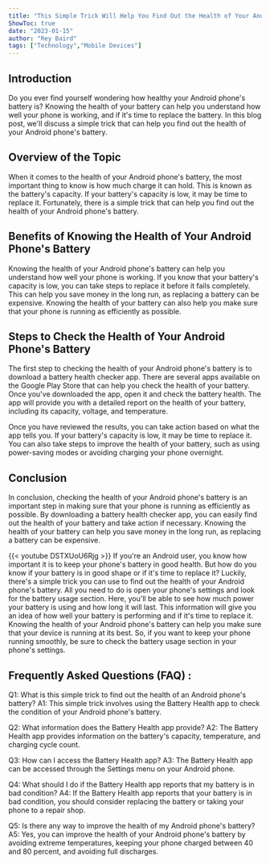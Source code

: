 ```yaml
---
title: "This Simple Trick Will Help You Find Out the Health of Your Android Phone's Battery!"
ShowToc: true 
date: "2023-01-15"
author: "Rey Baird" 
tags: ["Technology","Mobile Devices"]
---
```

## Introduction 

Do you ever find yourself wondering how healthy your Android phone's battery is? Knowing the health of your battery can help you understand how well your phone is working, and if it's time to replace the battery. In this blog post, we'll discuss a simple trick that can help you find out the health of your Android phone's battery. 

## Overview of the Topic 

When it comes to the health of your Android phone's battery, the most important thing to know is how much charge it can hold. This is known as the battery's capacity. If your battery's capacity is low, it may be time to replace it. Fortunately, there is a simple trick that can help you find out the health of your Android phone's battery. 

## Benefits of Knowing the Health of Your Android Phone's Battery

Knowing the health of your Android phone's battery can help you understand how well your phone is working. If you know that your battery's capacity is low, you can take steps to replace it before it fails completely. This can help you save money in the long run, as replacing a battery can be expensive. Knowing the health of your battery can also help you make sure that your phone is running as efficiently as possible. 

## Steps to Check the Health of Your Android Phone's Battery 

The first step to checking the health of your Android phone's battery is to download a battery health checker app. There are several apps available on the Google Play Store that can help you check the health of your battery. Once you've downloaded the app, open it and check the battery health. The app will provide you with a detailed report on the health of your battery, including its capacity, voltage, and temperature. 

Once you have reviewed the results, you can take action based on what the app tells you. If your battery's capacity is low, it may be time to replace it. You can also take steps to improve the health of your battery, such as using power-saving modes or avoiding charging your phone overnight. 

## Conclusion 

In conclusion, checking the health of your Android phone's battery is an important step in making sure that your phone is running as efficiently as possible. By downloading a battery health checker app, you can easily find out the health of your battery and take action if necessary. Knowing the health of your battery can help you save money in the long run, as replacing a battery can be expensive.

{{< youtube DSTXUoU6Rjg >}} 
If you're an Android user, you know how important it is to keep your phone's battery in good health. But how do you know if your battery is in good shape or if it's time to replace it? Luckily, there's a simple trick you can use to find out the health of your Android phone's battery. All you need to do is open your phone's settings and look for the battery usage section. Here, you'll be able to see how much power your battery is using and how long it will last. This information will give you an idea of how well your battery is performing and if it's time to replace it. Knowing the health of your Android phone's battery can help you make sure that your device is running at its best. So, if you want to keep your phone running smoothly, be sure to check the battery usage section in your phone's settings.

## Frequently Asked Questions (FAQ) :
Q1: What is this simple trick to find out the health of an Android phone's battery?
A1: This simple trick involves using the Battery Health app to check the condition of your Android phone's battery.

Q2: What information does the Battery Health app provide?
A2: The Battery Health app provides information on the battery's capacity, temperature, and charging cycle count.

Q3: How can I access the Battery Health app?
A3: The Battery Health app can be accessed through the Settings menu on your Android phone.

Q4: What should I do if the Battery Health app reports that my battery is in bad condition?
A4: If the Battery Health app reports that your battery is in bad condition, you should consider replacing the battery or taking your phone to a repair shop.

Q5: Is there any way to improve the health of my Android phone's battery?
A5: Yes, you can improve the health of your Android phone's battery by avoiding extreme temperatures, keeping your phone charged between 40 and 80 percent, and avoiding full discharges.


